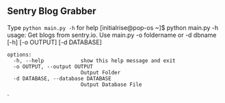 ## Sentry Blog Grabber
Type `python main.py -h` for help
	[initialrise@pop-os ~]$ python main.py -h
	usage: Get blogs from sentry.io. Use main.py -o foldername or -d dbname [-h] [-o OUTPUT] [-d DATABASE]

	options:
	  -h, --help            show this help message and exit
	  -o OUTPUT, --output OUTPUT
							Output Folder
	  -d DATABASE, --database DATABASE
							Output Database File
`


